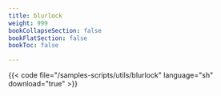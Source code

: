 ```yaml
---
title: blurlock
weight: 999
bookCollapseSection: false
bookFlatSection: false
bookToc: false

---
```


{{< code file="/samples-scripts/utils/blurlock" language="sh" download="true" >}}
